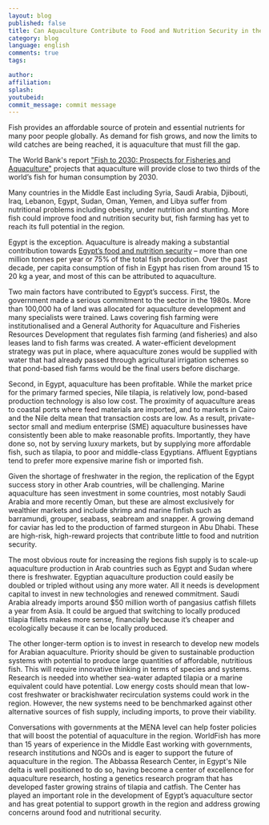 ```yaml
---
layout: blog
published: false
title: Can Aquaculture Contribute to Food and Nutrition Security in the Middle East?
category: blog
language: english
comments: true
tags: 

author: 
affiliation: 
splash: 
youtubeid: 
commit_message: commit message
---
```

Fish provides an affordable source of protein and essential nutrients for many poor people globally. As demand for fish grows, and now the limits to wild catches are being reached, it is aquaculture that must fill the gap. 

The World Bank's report ["Fish to 2030: Prospects for Fisheries and Aquaculture"](http://www.fao.org/docrep/019/i3640e/i3640e.pdf) projects that aquaculture will provide close to two thirds of the world’s fish for human consumption by 2030. 

Many countries in the Middle East including Syria, Saudi Arabia, Djibouti, Iraq, Lebanon, Egypt, Sudan, Oman, Yemen, and Libya suffer from nutritional problems including obesity, under nutrition and stunting. More fish could improve food and nutrition security but, fish farming has yet to reach its full potential in the region.

Egypt is the exception. Aquaculture is already making a substantial contribution towards [Egypt’s food and nutrition security](http://www.worldfishcenter.org/content/infographic-fish-food-secure-and-prosperous-egypt) – more than one million tonnes per year or 75% of the total fish production. Over the past decade, per capita consumption of fish in Egypt has risen from around 15 to 20 kg a year, and most of this can be attributed to aquaculture.

Two main factors have contributed to Egypt’s success. First, the government made a serious commitment to the sector in the 1980s. More than 100,000 ha of land was allocated for aquaculture development and many specialists were trained. Laws covering fish farming were institutionalised and a General Authority for Aquaculture and Fisheries Resources Development that regulates fish farming (and fisheries) and also leases land to fish farms was created. A water-efficient development strategy was put in place, where aquaculture zones would be supplied with water that had already passed through agricultural irrigation schemes so that pond-based fish farms would be the final users before discharge. 

Second, in Egypt, aquaculture has been profitable. While the market price for the primary farmed species, Nile tilapia, is relatively low, pond-based production technology is also low cost. The proximity of aquaculture areas to coastal ports where feed materials are imported, and to markets in Cairo and the Nile delta mean that transaction costs are low. As a result, private-sector small and medium enterprise (SME) aquaculture businesses have consistently been able to make reasonable profits. Importantly, they have done so, not by serving luxury markets, but by supplying more affordable fish, such as tilapia, to poor and middle-class Egyptians.  Affluent Egyptians tend to prefer more expensive marine fish or imported fish.

Given the shortage of freshwater in the region, the replication of the Egypt success story in other Arab countries, will be challenging. Marine aquaculture has seen investment in some countries, most notably Saudi Arabia and more recently Oman, but these are almost exclusively for wealthier markets and include shrimp and marine finfish such as barramundi, grouper, seabass, seabream and snapper. A growing demand for caviar has led to the production of farmed sturgeon in Abu Dhabi. These are high-risk, high-reward projects that contribute little to food and nutrition security.

The most obvious route for increasing the regions fish supply is to scale-up aquaculture production in Arab countries such as Egypt and Sudan where there is freshwater. Egyptian aquaculture production could easily be doubled or tripled without using any more water. All it needs is development capital to invest in new technologies and renewed commitment. Saudi Arabia already imports around $50 million worth of pangasius catfish fillets a year from Asia. It could be argued that switching to locally produced tilapia fillets makes more sense, financially because it’s cheaper and ecologically because it can be locally produced.

The other longer-term option is to invest in research to develop new models for Arabian aquaculture. Priority should be given to sustainable production systems with potential to produce large quantities of affordable, nutritious fish. This will require innovative thinking in terms of species and systems. Research is needed into whether sea-water adapted tilapia or a marine equivalent could have potential. Low energy costs should mean that low-cost freshwater or brackishwater recirculation systems could work in the region. However, the new systems need to be benchmarked against other alternative sources of fish supply, including imports, to prove their viability. 

Conversations with governments at the MENA level can help foster policies that will boost the potential of aquaculture in the region. WorldFish has more than 15 years of experience in the Middle East working with governments, research institutions and NGOs and is eager to support the future of aquaculture in the region. The Abbassa Research Center, in Egypt's Nile delta is well positioned to do so, having become a center of excellence for aquaculture research, hosting a genetics research program that has developed faster growing strains of tilapia and catfish. The Center has played an important role in the development of Egypt’s aquaculture sector and has great potential to support growth in the region and address growing concerns around food and nutritional security.